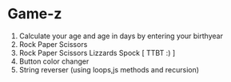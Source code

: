# Game-z

1) Calculate your age and age in days by entering your birthyear
2) Rock Paper Scissors
3) Rock Paper Scissors Lizzards Spock [ TTBT :) ]
4) Button color changer
5) String reverser (using loops,js methods and recursion)


